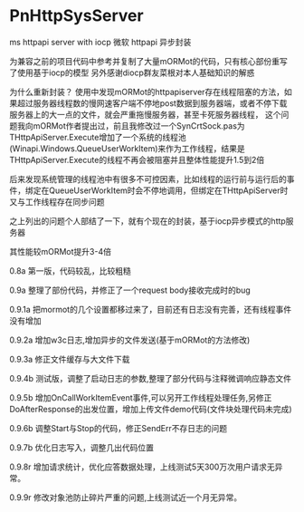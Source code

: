﻿# PnHttpSysServer
ms httpapi server with iocp
微软 httpapi 异步封装


为兼容之前的项目代码中参考并复制了大量mORMot的代码，只有核心部份重写了使用基于iocp的模型
另外感谢diocp群友菜根对本人基础知识的解惑

为什么重新封装？
使用中发现mORMot的httpapiserver存在线程阻塞的方法，如果超过服务器线程数的慢网速客户端不停地post数据到服务器端，或者不停下载服务器上的大一点的文件，就会严重拖慢服务器，甚至卡死服务器线程，
这个问题我向mORMot作者提出过，前且我修改过一个SynCrtSock.pas为THttpApiServer.Execute增加了一个系统的线程池(Winapi.Windows.QueueUserWorkItem)来作为工作线程，结果是THttpApiServer.Execute的线程不再会被阻塞并且整体性能提升1.5到2倍

后来发现系统管理的线程池中有很多不可控因素，比如线程的运行前与运行后的事件，绑定在QueueUserWorkItem时会不停地调用，但绑定在THttpApiServer时又与工作线程存在同步问题

之上列出的问题个人部结了一下，就有个现在的封装，基于iocp异步模式的http服务器

其性能较mORMot提升3-4倍


0.8a 第一版，代码较乱，比较粗糙

0.9a 整理了部份代码，并修正了一个request body接收完成时的bug

0.9.1a 把mormot的几个设置都移过来了，目前还有日志没有完善，还有线程事件没有增加

0.9.2a 增加w3c日志,增加异步的文件发送(基于mORMot的方法修改)

0.9.3a 修正文件缓存与大文件下载

0.9.4b 测试版，调整了启动日志的参数,整理了部分代码与注释微调响应静态文件

0.9.5b 增加OnCallWorkItemEvent事件,可以另开工作线程处理任务,另修正DoAfterResponse的出发位置，增加上传文件demo代码(文件块处理代码未完成)

0.9.6b 调整Start与Stop的代码，修正SendErr不存日志的问题

0.9.7b 优化日志写入，调整几出代码位置

0.9.8r 增加请求统计，优化应答数据处理，上线测试5天300万次用户请求无异常。

0.9.9r 修改对象池防止碎片严重的问题,上线测试近一个月无异常。